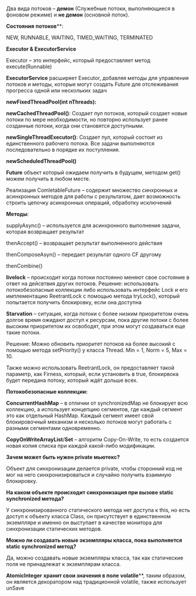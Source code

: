  Два вида потоков – **демон** (Служебные потоки, выполняющиеся в фоновом режиме) и **не демон** (основной поток).

**Состояния** **потоков****:

NEW, RUNNABLE, WAITING, TIMED_WAITING, TERMINATED

**Executor & ExecutorService**

Executor – это интерфейс, который предоставляет метод execute(Runnable)

**ExecutorService** расширяет Executor, добавляя методы для управления потоков и методы, которые могут создать Future для отслеживания прогресса одной или нескольких задач

**newFixedThreadPool(int nThreads):**

**newCachedThreadPool()**: Создает пул потоков, который создает новые потоки по мере необходимости, но повторно использует ранее созданные потоки, когда они становятся доступными.

**newSingleThreadExecutor()**: Создает пул, который состоит из единственного рабочего потока. Все задачи выполняются последовательно в порядке их поступления.

**newScheduledThreadPool()**

**Future**
	объект который ожидаем получить в будущем, методом get() можем получить в любом месте.

Реализация ComletableFuturе – содержит множество синхронных и асинхронных методов для работы с результатом, дает возможность строить цепочку асинхронных операций, обработку исключений

**Методы**:

supplyAsync() – используется для асинхронного выполнения задачи, которая возвращает результат

thenAccept() – возвращает результат выполненного действия

thenComposeAsyn() – передает результат одного CF другому

thenCombine()

**livelock** – происходит когда потоки постоянно меняют свое состояние в ответ на дейсвтвия других потоков. Решение: использовать потокобезопасные коллекции либо использовать интерфейс Lock и его имплементацию ReetrantLock с помощью метода tryLock(), который попытается получить блокировку, если она доступна

**Starvation** – ситуация, когда потоки с более низким приоритетом очень долгое время ожидают доступ к ресурсам, пока другие потоки с более высоким приоритетом их освободят, при этом могут создаваться еще такие потоки.

Решение: Можно обновить приоритет потоков на более высокий с помощью метода setPriority() у класса Thread. Min = 1, Norm = 5, Max = 10.

Также можно использовать ReetrantLock, он предоставляет такой параметр, как Firness, который, если установить в true, блокирвока будет передана потоку, который ждёт дольше всех.

**Потокобезопасные коллекции:**

**ConcurrentHashMap** – в отличии от synchronizedMap не блокирует всю коллекцию, а использует концепцию сегментов, где каждый сегмент это как отдельный HashMap. Каждый сегмент имеет свой блокировочный механизм и несколько потоков могут работать с разными сегментами одновременно.

**CopyOnWriteArrayList**/**Set** – алгоритм Copy-On-Write, то есть создается новая копия списка при каждой какой-либо модификации.


**Зачем может быть нужен private мьютекс?**

Объект для синхронизации делается private, чтобы сторонний код не мог на него синхронизироваться и случайно получить взаимную блокировку.

**На каком объекте происходит синхронизация при вызове static synchronized метода?**

У синхронизированного статического метода нет доступа к this, но есть доступ к объекту класса Class, он присутствует в единственном экземпляре и именно он выступает в качестве монитора для синхронизации статических методов.

**Можно ли создавать новые экземпляры класса, пока выполняется static synchronized метод?**

Да, можно создавать новые экземпляры класса, так как статические поля не принадлежат к экземплярам класса.

**AtomicInteger** **хранит свои значения в поле** **volatile****, таким образом, он является декоратором над традиционной volatile, также использует unSave